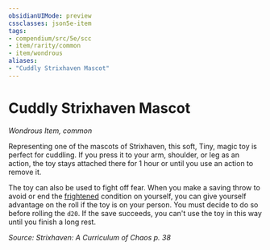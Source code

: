 ```yaml
---
obsidianUIMode: preview
cssclasses: json5e-item
tags:
- compendium/src/5e/scc
- item/rarity/common
- item/wondrous
aliases: 
- "Cuddly Strixhaven Mascot"
---
```

# Cuddly Strixhaven Mascot
*Wondrous Item, common*  


Representing one of the mascots of Strixhaven, this soft, Tiny, magic toy is perfect for cuddling. If you press it to your arm, shoulder, or leg as an action, the toy stays attached there for 1 hour or until you use an action to remove it.

The toy can also be used to fight off fear. When you make a saving throw to avoid or end the [frightened](_conditions.md#frightened) condition on yourself, you can give yourself advantage on the roll if the toy is on your person. You must decide to do so before rolling the `d20`. If the save succeeds, you can't use the toy in this way until you finish a long rest.

*Source: Strixhaven: A Curriculum of Chaos p. 38*